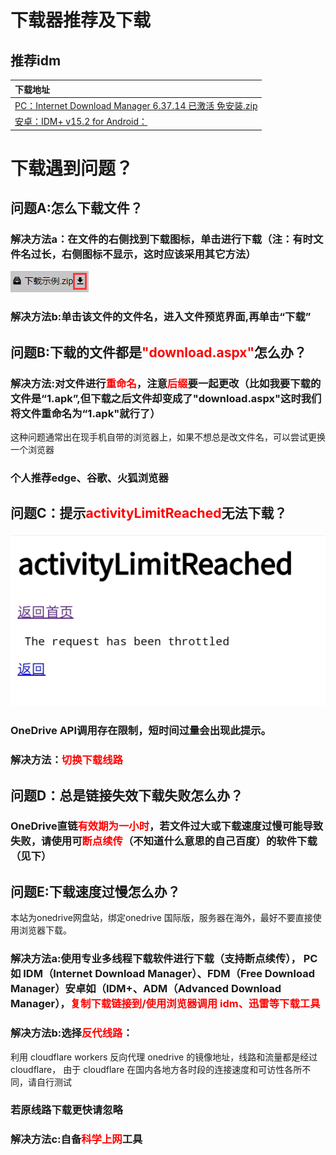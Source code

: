 # 下载器推荐及下载
## 推荐idm
|下载地址  |
|  :----- |
|  [PC：Internet Download Manager 6.37.14 已激活 免安装.zip](https://emu.fw05.workers.dev/https://github.com/butter255/emu/releases/download/rar/Internet.Download.Manager.6.37.14.zip)  |
|  [安卓：IDM+ v15.2 for Android：](https://emu.fw05.workers.dev/https://github.com/butter255/emu/releases/download/rar/Internet.Download.Manager.6.37.14.zip)  |
# 下载遇到问题？
## 问题A:怎么下载文件？
### 解决方法a：在文件的右侧找到下载图标，单击进行下载（注：有时文件名过长，右侧图标不显示，这时应该采用其它方法）
![Alt text](./img/1.png)<br>
### 解决方法b:单击该文件的文件名，进入文件预览界面,再单击“下载”
## 问题B:下载的文件都是<font color='red'>"download.aspx"</font>怎么办？
### 解决方法:对文件进行<font color='red'>重命名</font>，注意<font color='red'>后缀</font>要一起更改（比如我要下载的文件是“1.apk”,但下载之后文件却变成了"download.aspx"这时我们将文件重命名为“1.apk"就行了）<br>
这种问题通常出在现手机自带的浏览器上，如果不想总是改文件名，可以尝试更换一个浏览器<br>
### 个人推荐edge、谷歌、火狐浏览器
## 问题C：提示<font color='red'>activityLimitReached</font>无法下载？
![Alt text](./img/4.jpg)<br>
### OneDrive API调用存在限制，短时间过量会出现此提示。
### 解决方法：<font color='red'>切换下载线路</font>
## 问题D：总是链接失效下载失败怎么办？
### OneDrive直链<font color='red'>有效期为一小时</font>，若文件过大或下载速度过慢可能导致失败，请使用可<font color='red'>断点续传</font>（不知道什么意思的自己百度）的软件下载（见下）
## 问题E:下载速度过慢怎么办？
本站为onedrive网盘站，绑定onedrive 国际版，服务器在海外，最好不要直接使用浏览器下载。 
### 解决方法a:使用专业多线程下载软件进行下载（支持断点续传）， PC 如 IDM（Internet Download Manager）、FDM（Free Download Manager）安卓如（IDM+、ADM（Advanced Download Manager），<font color='red'>复制下载链接到/使用浏览器调用 idm、迅雷等下载工具</font>
### 解决方法b:选择<font color='red'>反代线路</font>： 
利用 cloudflare workers 反向代理 onedrive 的镜像地址，线路和流量都是经过 cloudflare， 由于 cloudflare 在国内各地方各时段的连接速度和可访性各所不同，请自行测试
### 若原线路下载更快请忽略 
### 解决方法c:自备<font color='red'>科学上网</font>工具 